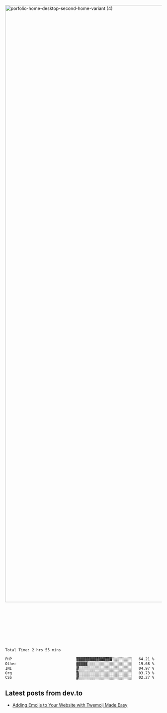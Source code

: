 <img width="1920" alt="porfolio-home-desktop-second-home-variant (4)" src="https://user-images.githubusercontent.com/44812120/231556360-1ee1d327-1a45-4bda-a93d-dd32a34149e4.png">
 
 
 
 
 
 <br><br><br><br><br><br><br>
<!--START_SECTION:waka-->

```txt
Total Time: 2 hrs 55 mins

PHP                             ▓▓▓▓▓▓▓▓▓▓▓▓▓▓▓▓░░░░░░░░░   64.21 %
Other                           ▓▓▓▓▓░░░░░░░░░░░░░░░░░░░░   19.68 %
INI                             ▓░░░░░░░░░░░░░░░░░░░░░░░░   04.97 %
Org                             ▓░░░░░░░░░░░░░░░░░░░░░░░░   03.73 %
CSS                             ▓░░░░░░░░░░░░░░░░░░░░░░░░   02.27 %
```

<!--END_SECTION:waka-->

## Latest posts from dev.to
<!-- MEDIUM-STORY-LIST:START -->
- [Adding Emojis to Your Website with Twemoji Made Easy](https://dev.to/danielsebesta/adding-emojis-to-your-website-with-twemoji-made-easy-mc8)
<!-- MEDIUM-STORY-LIST:END -->

